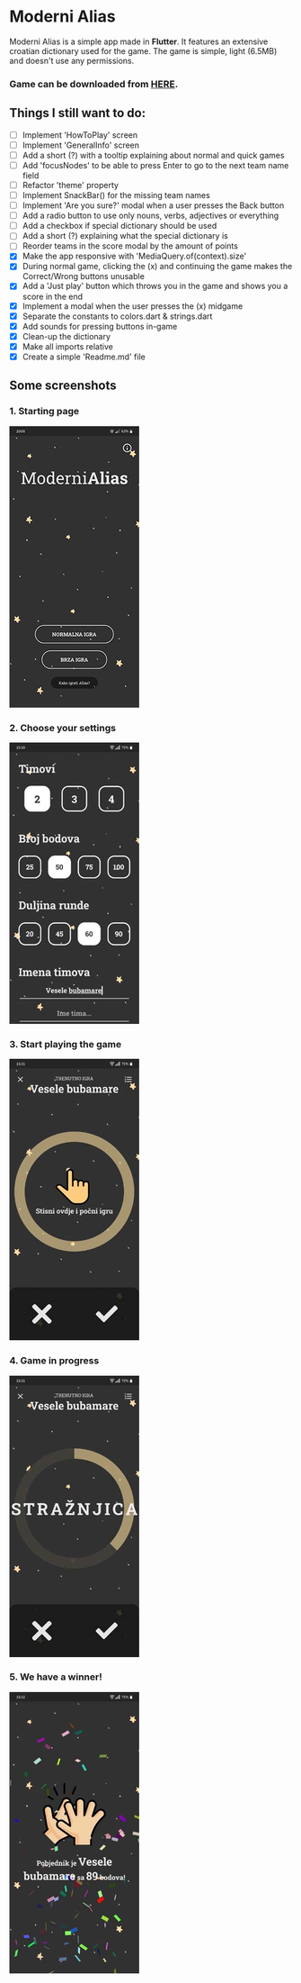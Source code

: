 # Moderni Alias

Moderni Alias is a simple app made in **Flutter**.
It features an extensive croatian dictionary used for the game.
The game is simple, light (6.5MB) and doesn't use any permissions.

### Game can be downloaded from [HERE](https://github.com/jokilic/moderni_alias/releases/download/0.9.1/moderni_alias.apk).

## Things I still want to do:

- [ ] Implement 'HowToPlay' screen
- [ ] Implement 'GeneralInfo' screen
- [ ] Add a short (?) with a tooltip explaining about normal and quick games
- [ ] Add 'focusNodes' to be able to press Enter to go to the next team name field
- [ ] Refactor 'theme' property
- [ ] Implement SnackBar() for the missing team names
- [ ] Implement 'Are you sure?' modal when a user presses the Back button
- [ ] Add a radio button to use only nouns, verbs, adjectives or everything
- [ ] Add a checkbox if special dictionary should be used
- [ ] Add a short (?) explaining what the special dictionary is
- [ ] Reorder teams in the score modal by the amount of points
- [x] Make the app responsive with 'MediaQuery.of(context).size'
- [x] During normal game, clicking the (x) and continuing the game makes the Correct/Wrong buttons unusable
- [x] Add a 'Just play' button which throws you in the game and shows you a score in the end
- [x] Implement a modal when the user presses the (x) midgame
- [x] Separate the constants to colors.dart & strings.dart
- [x] Add sounds for pressing buttons in-game
- [x] Clean-up the dictionary
- [x] Make all imports relative
- [x] Create a simple 'Readme.md' file

## Some screenshots

### 1. Starting page

![Home page](https://raw.githubusercontent.com/jokilic/moderni_alias/master/screenshots/1-home_page.jpg)

### 2. Choose your settings

![Start page](https://raw.githubusercontent.com/jokilic/moderni_alias/master/screenshots/2-start_game.jpg)

### 3. Start playing the game

![Playing game 1](https://raw.githubusercontent.com/jokilic/moderni_alias/master/screenshots/3-playing_game1.jpg)

### 4. Game in progress

![Playing game 2](https://raw.githubusercontent.com/jokilic/moderni_alias/master/screenshots/4-playing_game2.jpg)

### 5. We have a winner!

![Game finished](https://raw.githubusercontent.com/jokilic/moderni_alias/master/screenshots/5-game_finished.jpg)
